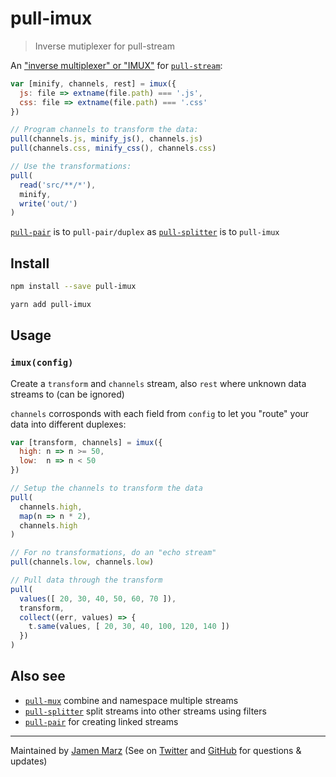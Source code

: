 
# pull-imux

> Inverse mutiplexer for pull-stream

An ["inverse multiplexer" or "IMUX"] for [`pull-stream`]:

```js
var [minify, channels, rest] = imux({
  js: file => extname(file.path) === '.js',
  css: file => extname(file.path) === '.css'
})

// Program channels to transform the data:
pull(channels.js, minify_js(), channels.js)
pull(channels.css, minify_css(), channels.css)

// Use the transformations:
pull(
  read('src/**/*'),
  minify,
  write('out/')
)
```

[`pull-pair`] is to `pull-pair/duplex` as [`pull-splitter`] is to `pull-imux`

## Install

```sh
npm install --save pull-imux
```

```sh
yarn add pull-imux
```

## Usage

### `imux(config)`

Create a `transform` and `channels` stream, also `rest` where unknown data streams to (can be ignored)

`channels` corrosponds with each field from `config` to let you "route" your data into different duplexes:

```js
var [transform, channels] = imux({
  high: n => n >= 50,
  low:  n => n < 50
})

// Setup the channels to transform the data
pull(
  channels.high,
  map(n => n * 2),
  channels.high
)

// For no transformations, do an "echo stream"
pull(channels.low, channels.low)

// Pull data through the transform
pull(
  values([ 20, 30, 40, 50, 60, 70 ]),
  transform,
  collect((err, values) => {
    t.same(values, [ 20, 30, 40, 100, 120, 140 ])
  })
)
```

## Also see

 - [`pull-mux`] combine and namespace multiple streams
 - [`pull-splitter`] split streams into other streams using filters
 - [`pull-pair`] for creating linked streams

---

Maintained by [Jamen Marz](https://git.io/jamen) (See on [Twitter](https://twitter.com/jamenmarz) and [GitHub](https://github.com/jamen) for questions & updates)

["inverse multiplexer" or "IMUX"]: https://en.wikipedia.org/wiki/Inverse_multiplexer
[`pull-stream`]: https://github.com/pull-stream/pull-stream
[`pull-pair`]: https://github.com/oull-stream/pull-pair
[`pull-splitter`]: https://github.com/jamen/pull-splitter
[`pull-mux`]: https://github.com/nichoth/pull-mux

